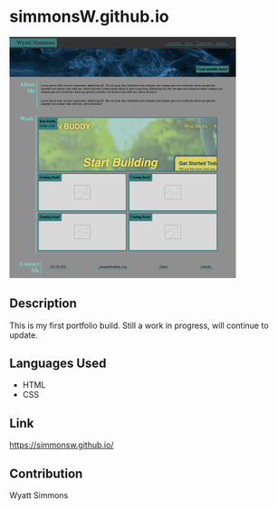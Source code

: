 # simmonsW.github.io

 <img src="assets/images/Portfolio-preview.png" alt="portfolio preview" width="400px" />

## Description
This is my first portfolio build. Still a work in progress, will continue to update.

## Languages Used
 * HTML
 * CSS
 
## Link
https://simmonsw.github.io/

## Contribution
Wyatt Simmons 
